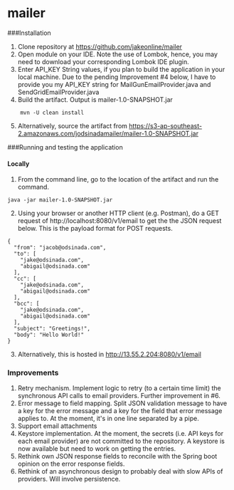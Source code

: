 # mailer

###Installation
1. Clone repository at https://github.com/jakeonline/mailer
2. Open module on your IDE. Note the use of Lombok, hence, you may need to download your corresponding Lombok IDE plugin.
3. Enter API_KEY String values, if you plan to build the application in your local machine. Due to the pending Improvement #4 below, I have to provide you my API_KEY string for MailGunEmailProvider.java and SendGridEmailProvider.java
4. Build the artifact. Output is mailer-1.0-SNAPSHOT.jar
```
    mvn -U clean install
```
5. Alternatively, source the artifact from https://s3-ap-southeast-2.amazonaws.com/jodsinadamailer/mailer-1.0-SNAPSHOT.jar

###Running and testing the application
#### Locally
1. From the command line, go to the location of the artifact and run the command.
```
java -jar mailer-1.0-SNAPSHOT.jar
```
2. Using your browser or another HTTP client (e.g. Postman), do a GET request of http://localhost:8080/v1/email to get the the JSON request below. This is the payload format for POST requests.
```
{
  "from": "jacob@odsinada.com",
  "to": [
    "jake@odsinada.com",
    "abigail@odsinada.com"
  ],
  "cc": [
    "jake@odsinada.com",
    "abigail@odsinada.com"
  ],
  "bcc": [
    "jake@odsinada.com",
    "abigail@odsinada.com"
  ],
  "subject": "Greetings!",
  "body": "Hello World!"
}
```
3. Alternatively, this is hosted in http://13.55.2.204:8080/v1/email

### Improvements
1. Retry mechanism. Implement logic to retry (to a certain time limit) the synchronous API calls to email providers. Further improvement in #6.
2. Error message to field mapping. Split JSON validation message to have a key for the error message and a key for the field that error message applies to. At the moment, it's in one line separated by a pipe.
3. Support email attachments 
4. Keystore implementation. At the moment, the secrets (i.e. API keys for each email provider) are not committed to the repository. A keystore is now available but need to work on getting the entries.
5. Rethink own JSON response fields to reconcile with the Spring boot opinion on the error response fields.
6. Rethink of an asynchronous design to probably deal with slow APIs of providers. Will involve persistence.